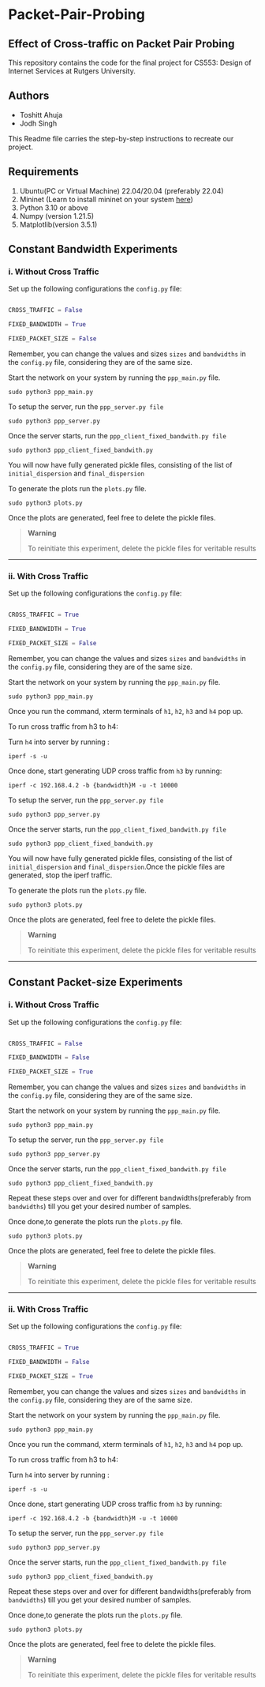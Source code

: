 # Packet-Pair-Probing

## Effect of Cross-traffic on Packet Pair Probing

This repository contains the code for the final project for CS553: Design of Internet Services at Rutgers University.

## Authors

- Toshitt Ahuja
- Jodh Singh


This Readme file carries the step-by-step instructions to recreate our project.


## Requirements
1. Ubuntu(PC or Virtual Machine) 22.04/20.04 (preferably 22.04)
2. Mininet (Learn to install mininet on your system [here](https://www.youtube.com/watch?v=ZUzHKDIUFh4))
3. Python 3.10 or above
4. Numpy (version 1.21.5)
5. Matplotlib(version 3.5.1)





## Constant Bandwidth Experiments

### i. Without Cross Traffic

Set up the following configurations the `config.py` file:

```python

CROSS_TRAFFIC = False

FIXED_BANDWIDTH = True

FIXED_PACKET_SIZE = False

```

Remember, you can change the values and sizes `sizes` and `bandwidths` in the `config.py` file, considering they are of the same size.

Start the network on your system by running the `ppp_main.py` file.

```shell
sudo python3 ppp_main.py
```

To setup the server, run the `ppp_server.py file`

```shell
sudo python3 ppp_server.py
```

Once the server starts, run the `ppp_client_fixed_bandwith.py file`

```shell
sudo python3 ppp_client_fixed_bandwith.py
```

You will now have fully generated pickle files, consisting of the list of  `initial_dispersion` and `final_dispersion`

To generate the plots run the `plots.py` file.

```shell
sudo python3 plots.py
```

Once the plots are generated, feel free to delete the pickle files.

> **Warning**
> 
> To reinitiate this experiment, delete the pickle files for veritable results

---

### ii. With Cross Traffic

Set up the following configurations the `config.py` file:

```python

CROSS_TRAFFIC = True

FIXED_BANDWIDTH = True

FIXED_PACKET_SIZE = False

```

Remember, you can change the values and sizes `sizes` and `bandwidths` in the `config.py` file, considering they are of the same size.

Start the network on your system by running the `ppp_main.py` file.

```shell
sudo python3 ppp_main.py
```

Once you run the command, xterm terminals of `h1`, `h2`, `h3` and `h4` pop up.

To run cross traffic from h3 to h4:

Turn `h4` into server by running :

```shell
iperf -s -u
```
Once done, start generating UDP cross traffic from `h3` by running:

```shell
iperf -c 192.168.4.2 -b {bandwidth}M -u -t 10000
```



To setup the server, run the `ppp_server.py file`

```shell
sudo python3 ppp_server.py
```

Once the server starts, run the `ppp_client_fixed_bandwith.py file`

```shell
sudo python3 ppp_client_fixed_bandwith.py
```

You will now have fully generated pickle files, consisting of the list of  `initial_dispersion` and `final_dispersion`.Once the pickle files are generated,
stop the iperf traffic.

To generate the plots run the `plots.py` file.

```shell
sudo python3 plots.py
```

Once the plots are generated, feel free to delete the pickle files.

> **Warning**
> 
> To reinitiate this experiment, delete the pickle files for veritable results

---


## Constant Packet-size Experiments

### i. Without Cross Traffic

Set up the following configurations the `config.py` file:

```python

CROSS_TRAFFIC = False

FIXED_BANDWIDTH = False

FIXED_PACKET_SIZE = True

```

Remember, you can change the values and sizes `sizes` and `bandwidths` in the `config.py` file, considering they are of the same size.

Start the network on your system by running the `ppp_main.py` file.

```shell
sudo python3 ppp_main.py
```

To setup the server, run the `ppp_server.py file`

```shell
sudo python3 ppp_server.py
```

Once the server starts, run the `ppp_client_fixed_bandwith.py file`

```shell
sudo python3 ppp_client_fixed_bandwith.py
```

Repeat these steps over and over for different bandwidths(preferably from `bandwidths`) till you get your desired number of samples.


Once done,to generate the plots run the `plots.py` file.

```shell
sudo python3 plots.py
```

Once the plots are generated, feel free to delete the pickle files.

> **Warning**
> 
> To reinitiate this experiment, delete the pickle files for veritable results

---


### ii. With Cross Traffic

Set up the following configurations the `config.py` file:

```python

CROSS_TRAFFIC = True

FIXED_BANDWIDTH = False

FIXED_PACKET_SIZE = True

```

Remember, you can change the values and sizes `sizes` and `bandwidths` in the `config.py` file, considering they are of the same size.

Start the network on your system by running the `ppp_main.py` file.

```shell
sudo python3 ppp_main.py
```

Once you run the command, xterm terminals of `h1`, `h2`, `h3` and `h4` pop up.

To run cross traffic from h3 to h4:

Turn `h4` into server by running :

```shell
iperf -s -u
```
Once done, start generating UDP cross traffic from `h3` by running:

```shell
iperf -c 192.168.4.2 -b {bandwidth}M -u -t 10000
```



To setup the server, run the `ppp_server.py file`

```shell
sudo python3 ppp_server.py
```

Once the server starts, run the `ppp_client_fixed_bandwith.py file`

```shell
sudo python3 ppp_client_fixed_bandwith.py
```

Repeat these steps over and over for different bandwidths(preferably from `bandwidths`) till you get your desired number of samples.


Once done,to generate the plots run the `plots.py` file.

```shell
sudo python3 plots.py
```

Once the plots are generated, feel free to delete the pickle files.

> **Warning**
> 
> To reinitiate this experiment, delete the pickle files for veritable results


